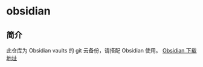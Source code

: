 # obsidian
## 简介
此仓库为 Obsidian vaults 的 git 云备份，请搭配 Obsidian 使用。
[Obsidian 下载地址](https://obsidian.md/download)